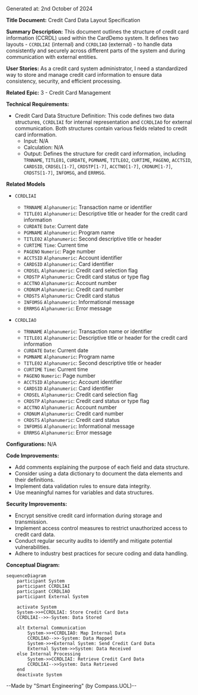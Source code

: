 Generated at: 2nd October of 2024

**Title Document:** Credit Card Data Layout Specification

**Summary Description:**
This document outlines the structure of credit card information (CCRDL) used within the CardDemo system. It defines two layouts - `CCRDLIAI` (internal) and `CCRDLIAO` (external) - to handle data consistently and securely across different parts of the system and during communication with external entities.

**User Stories:**
As a credit card system administrator, I need a standardized way to store and manage credit card information to ensure data consistency, security, and efficient processing.

**Related Epic:**
3 - Credit Card Management

**Technical Requirements:**

- Credit Card Data Structure Definition: This code defines two data structures, `CCRDLIAI` for internal representation and `CCRDLIAO` for external communication. Both structures contain various fields related to credit card information.
  - Input: N/A
  - Calculation: N/A
  - Output: Defines the structure for credit card information, including `TRNNAME`, `TITLE01`, `CURDATE`, `PGMNAME`, `TITLE02`, `CURTIME`, `PAGENO`, `ACCTSID`, `CARDSID`, `CRDSEL[1-7]`, `CRDSTP[1-7]`, `ACCTNO[1-7]`, `CRDNUM[1-7]`, `CRDSTS[1-7]`, `INFOMSG`, and `ERRMSG`.

**Related Models**

- `CCRDLIAI`
  - `TRNNAME` `Alphanumeric`: Transaction name or identifier
  - `TITLE01` `Alphanumeric`: Descriptive title or header for the credit card information
  - `CURDATE` `Date`: Current date
  - `PGMNAME` `Alphanumeric`: Program name
  - `TITLE02` `Alphanumeric`: Second descriptive title or header
  - `CURTIME` `Time`: Current time
  - `PAGENO` `Numeric`: Page number
  - `ACCTSID` `Alphanumeric`: Account identifier
  - `CARDSID` `Alphanumeric`: Card identifier
  - `CRDSEL` `Alphanumeric`: Credit card selection flag
  - `CRDSTP` `Alphanumeric`: Credit card status or type flag
  - `ACCTNO` `Alphanumeric`: Account number
  - `CRDNUM` `Alphanumeric`: Credit card number
  - `CRDSTS` `Alphanumeric`: Credit card status
  - `INFOMSG` `Alphanumeric`: Informational message
  - `ERRMSG` `Alphanumeric`: Error message

- `CCRDLIAO`
  - `TRNNAME` `Alphanumeric`: Transaction name or identifier
  - `TITLE01` `Alphanumeric`: Descriptive title or header for the credit card information
  - `CURDATE` `Date`: Current date
  - `PGMNAME` `Alphanumeric`: Program name
  - `TITLE02` `Alphanumeric`: Second descriptive title or header
  - `CURTIME` `Time`: Current time
  - `PAGENO` `Numeric`: Page number
  - `ACCTSID` `Alphanumeric`: Account identifier
  - `CARDSID` `Alphanumeric`: Card identifier
  - `CRDSEL` `Alphanumeric`: Credit card selection flag
  - `CRDSTP` `Alphanumeric`: Credit card status or type flag
  - `ACCTNO` `Alphanumeric`: Account number
  - `CRDNUM` `Alphanumeric`: Credit card number
  - `CRDSTS` `Alphanumeric`: Credit card status
  - `INFOMSG` `Alphanumeric`: Informational message
  - `ERRMSG` `Alphanumeric`: Error message

**Configurations:**
N/A

**Code Improvements:**
- Add comments explaining the purpose of each field and data structure.
- Consider using a data dictionary to document the data elements and their definitions.
- Implement data validation rules to ensure data integrity.
- Use meaningful names for variables and data structures.

**Security Improvements:**
- Encrypt sensitive credit card information during storage and transmission.
- Implement access control measures to restrict unauthorized access to credit card data.
- Conduct regular security audits to identify and mitigate potential vulnerabilities.
- Adhere to industry best practices for secure coding and data handling.

**Conceptual Diagram:**

```mermaid
sequenceDiagram
    participant System
    participant CCRDLIAI
    participant CCRDLIAO
    participant External System

    activate System
    System->>+CCRDLIAI: Store Credit Card Data
    CCRDLIAI-->>-System: Data Stored

    alt External Communication
        System->>+CCRDLIAO: Map Internal Data
        CCRDLIAO-->>-System: Data Mapped
        System->>+External System: Send Credit Card Data
        External System->>System: Data Received
    else Internal Processing
        System->>CCRDLIAI: Retrieve Credit Card Data
        CCRDLIAI-->>System: Data Retrieved
    end
    deactivate System
```

--Made by "Smart Engineering" (by Compass.UOL)--